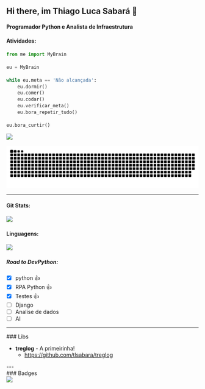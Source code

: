 ## Hi there, im Thiago Luca Sabará 👋
#### Programador Python e Analista de Infraestrutura 
#### Atividades:
```python
from me import MyBrain

eu = MyBrain

while eu.meta == 'Não alcançada':
    eu.dormir()
    eu.comer()
    eu.codar()
    eu.verificar_meta()
    eu.bora_repetir_tudo()

eu.bora_curtir()
```
<div>
<a href="https://www.linkedin.com/in/tlsabara/" target="_blank"><img src="https://img.shields.io/badge/-LinkedIn-%230077B5?style=for-the-badge&logo=linkedin&logoColor=white" target="_blank"></a> 
  
 ![Snake animation](https://github.com/tlsabara/tlsabara/blob/output/github-contribution-grid-snake.svg)
  
</div>

---
#### Git Stats:
<div align="left">
  <a href="https://www.linkedin.com/in/tlsabara/">
  <img height="170em" src="https://github-readme-stats.vercel.app/api?username=tlsabara&show_icons=true&theme=slateorange&include_all_commits=true&count_private=true"/> 
  </a>
</div>

#### Linguagens:
<div align="left">
  <a href="https://www.linkedin.com/in/tlsabara/">
  <img height="250em" src="https://github-readme-stats.vercel.app/api/top-langs/?username=tlsabara&langs_count=5&theme=slateorange"/>
  </a>
</div>

##### Road to DevPython: 
- [x] python :+1:
- [x] RPA Python :+1:
- [x] Testes :+1:
- [ ] Django
- [ ] Analise de dados
- [ ] AI
---
<div>
### Libs
  
* **treglog** - A primeirinha!
  * https://github.com/tlsabara/treglog
  
</div>
---
<div>
### Badges
    <br>
    <img  height="100em" src="https://creds.arruda.io/events/devops_mao_na_massa_github/badge.png"/>
</div>

